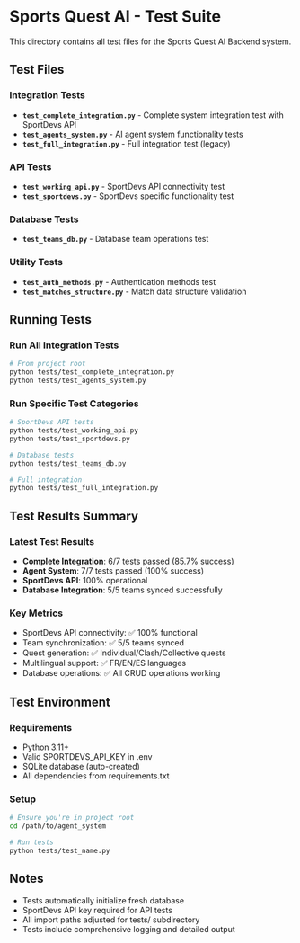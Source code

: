 # Sports Quest AI - Test Suite

This directory contains all test files for the Sports Quest AI Backend system.

## Test Files

### Integration Tests
- **`test_complete_integration.py`** - Complete system integration test with SportDevs API
- **`test_agents_system.py`** - AI agent system functionality tests 
- **`test_full_integration.py`** - Full integration test (legacy)

### API Tests
- **`test_working_api.py`** - SportDevs API connectivity test
- **`test_sportdevs.py`** - SportDevs specific functionality test

### Database Tests
- **`test_teams_db.py`** - Database team operations test

### Utility Tests
- **`test_auth_methods.py`** - Authentication methods test
- **`test_matches_structure.py`** - Match data structure validation

## Running Tests

### Run All Integration Tests
```bash
# From project root
python tests/test_complete_integration.py
python tests/test_agents_system.py
```

### Run Specific Test Categories
```bash
# SportDevs API tests
python tests/test_working_api.py
python tests/test_sportdevs.py

# Database tests  
python tests/test_teams_db.py

# Full integration
python tests/test_full_integration.py
```

## Test Results Summary

### Latest Test Results
- **Complete Integration**: 6/7 tests passed (85.7% success)
- **Agent System**: 7/7 tests passed (100% success)
- **SportDevs API**: 100% operational
- **Database Integration**: 5/5 teams synced successfully

### Key Metrics
- SportDevs API connectivity: ✅ 100% functional
- Team synchronization: ✅ 5/5 teams synced  
- Quest generation: ✅ Individual/Clash/Collective quests
- Multilingual support: ✅ FR/EN/ES languages
- Database operations: ✅ All CRUD operations working

## Test Environment

### Requirements
- Python 3.11+
- Valid SPORTDEVS_API_KEY in .env
- SQLite database (auto-created)
- All dependencies from requirements.txt

### Setup
```bash
# Ensure you're in project root
cd /path/to/agent_system

# Run tests
python tests/test_name.py
```

## Notes

- Tests automatically initialize fresh database
- SportDevs API key required for API tests
- All import paths adjusted for tests/ subdirectory
- Tests include comprehensive logging and detailed output